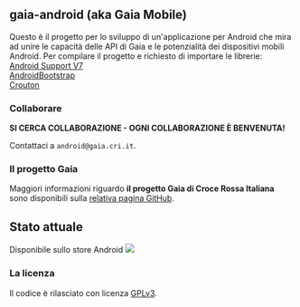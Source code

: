 ## gaia-android (aka Gaia Mobile)

Questo è il progetto per lo sviluppo di un'applicazione per Android che mira ad unire le capacità delle API di Gaia e le potenzialità dei dispositivi mobili Android.
Per compilare il progetto e richiesto di importare le librerie:<br>
[Android Support V7](https://developer.android.com/tools/support-library/setup.html)<br>
[AndroidBootstrap](https://github.com/Bearded-Hen/Android-Bootstrap)<br>
[Crouton](https://github.com/keyboardsurfer/Crouton)


### Collaborare

**SI CERCA COLLABORAZIONE - OGNI COLLABORAZIONE È BENVENUTA!**

Contattaci a `android@gaia.cri.it`.


### Il progetto Gaia

Maggiori informazioni riguardo **il progetto Gaia di Croce Rossa Italiana** sono disponibili sulla [relativa pagina GitHub](http://github.com/CroceRossaCatania/gaia).


## Stato attuale
Disponibile sullo store Android
<a href="https://play.google.com/store/apps/details?id=it.gaiacri.mobile"><img src="http://ciopper90.altervista.org/blog/wp-content/uploads/2013/07/it_generic_rgb_wo_45.png" /></a>

### La licenza 

Il codice è rilasciato con licenza [GPLv3](https://github.com/AlfioEmanueleFresta/gaia-android/LICENSE.txt).


